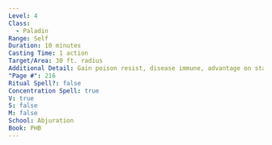 ```yaml
---
Level: 4
Class:
  - Paladin
Range: Self
Duration: 10 minutes
Casting Time: 1 action
Target/Area: 30 ft. radius
Additional Detail: Gain poison resist, disease immune, advantage on status saving throws.
"Page #": 216
Ritual Spell?: false
Concentration Spell: true
V: true
S: false
M: false
School: Abjuration
Book: PHB
---
```

